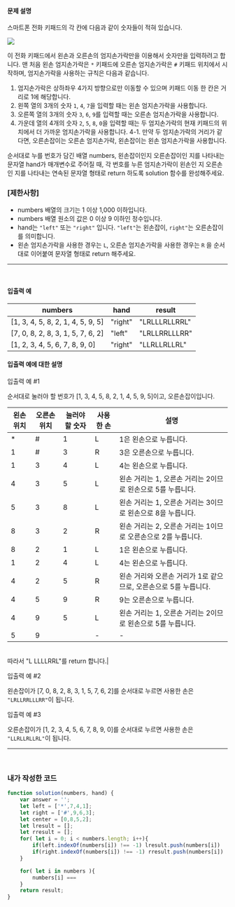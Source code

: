 #### 문제 설명


스마트폰 전화 키패드의 각 칸에 다음과 같이 숫자들이 적혀 있습니다.

<img src="https://grepp-programmers.s3.ap-northeast-2.amazonaws.com/files/production/4b69a271-5f4a-4bf4-9ebf-6ebed5a02d8d/kakao_phone1.png"/>

이 전화 키패드에서 왼손과 오른손의 엄지손가락만을 이용해서 숫자만을 입력하려고 합니다.
맨 처음 왼손 엄지손가락은 `*` 키패드에 오른손 엄지손가락은 `#` 키패드 위치에서 시작하며, 엄지손가락을 사용하는 규칙은 다음과 같습니다.

1. 엄지손가락은 상하좌우 4가지 방향으로만 이동할 수 있으며 키패드 이동 한 칸은 거리로 1에 해당합니다.
2. 왼쪽 열의 3개의 숫자 `1`, `4`, `7`을 입력할 때는 왼손 엄지손가락을 사용합니다.
3. 오른쪽 열의 3개의 숫자 `3`, `6`, `9`를 입력할 때는 오른손 엄지손가락을 사용합니다.
4. 가운데 열의 4개의 숫자 `2`, `5`, `8`, `0`을 입력할 때는 두 엄지손가락의 현재 키패드의 위치에서 더 가까운 엄지손가락을 사용합니다.
4-1. 만약 두 엄지손가락의 거리가 같다면, 오른손잡이는 오른손 엄지손가락, 왼손잡이는 왼손 엄지손가락을 사용합니다.

순서대로 누를 번호가 담긴 배열 numbers, 왼손잡이인지 오른손잡이인 지를 나타내는 문자열 hand가 매개변수로 주어질 때, 각 번호를 누른 엄지손가락이 왼손인 지 오른손인 지를 나타내는 연속된 문자열 형태로 return 하도록 solution 함수를 완성해주세요.

### [제한사항]

- numbers 배열의 크기는 1 이상 1,000 이하입니다.
- numbers 배열 원소의 값은 0 이상 9 이하인 정수입니다.
- hand는 `"left"` 또는 `"right"` 입니다.
 `"left"`는 왼손잡이, `right"`는 오른손잡이를 의미합니다.
- 왼손 엄지손가락을 사용한 경우는 `L`, 오른손 엄지손가락을 사용한 경우는 `R` 을 순서대로 이어붙여 문자열 형태로 return 해주세요.

---

<br>

#### 입출력 예

|numbers|hand|result|
|-|-|-|
[1, 3, 4, 5, 8, 2, 1, 4, 5, 9, 5]	|	"right" |	"LRLLLRLLRRL" |
[7, 0, 8, 2, 8, 3, 1, 5, 7, 6, 2] |	"left"|	"LRLLRRLLLRR"
[1, 2, 3, 4, 5, 6, 7, 8, 9, 0] |	"right" |	"LLRLLRLLRL"



#### 입출력 예에 대한 설명
입출력 예 #1

순서대로 눌러야 할 번호가 [1, 3, 4, 5, 8, 2, 1, 4, 5, 9, 5]이고, 오른손잡이입니다.

|왼손 위치|	오른손 위치|눌러야 할 숫자|	사용한 손|	설명|
|-|-|-|-|-|
|*|	#| 1|L|	1은 왼손으로 누릅니다.|
|1|	#| 3|R|	3은 오른손으로 누릅니다.|
|1|	3| 4|L|	4는 왼손으로 누릅니다.|
|4|	3| 5|L|	왼손 거리는 1, 오른손 거리는 2이므로 왼손으로 5를 누릅니다.|
|5|	3| 8|L|	왼손 거리는 1, 오른손 거리는 3이므로 왼손으로 8을 누릅니다.|
|8|	3| 2|R|	왼손 거리는 2, 오른손 거리는 1이므로 오른손으로 2를 누릅니다.|
|8|	2| 1|L|	1은 왼손으로 누릅니다.|
|1|	2| 4|L|	4는 왼손으로 누릅니다.|
|4|	2| 5|R|	왼손 거리와 오른손 거리가 1로 같으므로, 오른손으로 5를 누릅니다.|
|4|	5| 9|R|	9는 오른손으로 누릅니다.|
|4|	9| 5|L|	왼손 거리는 1, 오른손 거리는 2이므로 왼손으로 5를 누릅니다.|
|5|	9|	|-|	-|	|

<br>
따라서 "L LLLLRRL"를 return 합니다.|

입출력 예 #2

왼손잡이가 [7, 0, 8, 2, 8, 3, 1, 5, 7, 6, 2]를 순서대로 누르면 사용한 손은 `"LRLLRRLLLRR"`이 됩니다.

입출력 예 #3

오른손잡이가 [1, 2, 3, 4, 5, 6, 7, 8, 9, 0]를 순서대로 누르면 사용한 손은 `"LLRLLRLLRL"`이 됩니다.

---

<br>


###  내가 작성한 코드
```js
function solution(numbers, hand) {
    var answer = '';
    let left = ['*',7,4,1];
    let right = ['#',9,6,3];
    let center = [0,8,5,2];
    let lresult = [];
    let rresult = [];
    for( let i = 0; i < numbers.length; i++){
        if(left.indexOf(numbers[i]) !== -1) lresult.push(numbers[i])
        if(right.indexOf(numbers[i]) !== -1) rresult.push(numbers[i])
    }

    for( let i in numbers ){
        numbers[i] === 
    }
    return result;
}

```
